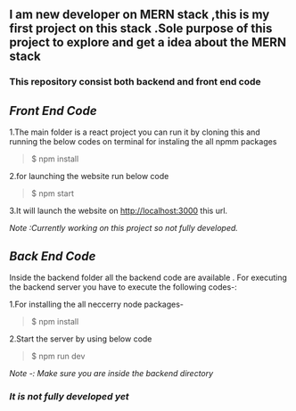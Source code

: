## I am new developer on MERN stack ,this is my first project on this stack .Sole purpose of this project to explore and get a idea about the MERN stack

### This repository consist both backend and front end code

## _Front End Code_

1.The main folder is a react project you can run it by cloning this and running the below codes on terminal for instaling the all npmm packages

> $ npm install

2.for launching the website run below code

> $ npm start

3.It will launch the website on [http://localhost:3000](htttp://localhost:3000) this url.

_Note :Currently working on this project so not fully developed._

## _Back End Code_

Inside the backend folder all the backend code are available . For executing the backend server you have to execute the following codes-:

1.For installing the all neccerry node packages-

> \$ npm install

2.Start the server by using below code

> $ npm run dev

_Note -: Make sure you are inside the backend directory_

### _It is not fully developed yet_
